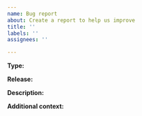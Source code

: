 ```yaml
---
name: Bug report
about: Create a report to help us improve
title: ''
labels: ''
assignees: ''

---
```

**Type:**

**Release:**

**Description:**

**Additional context:**
